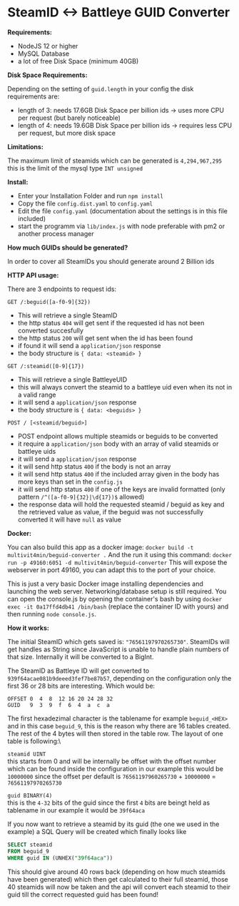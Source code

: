 SteamID <-> Battleye GUID Converter
===

__Requirements:__
* NodeJS 12 or higher
* MySQL Database
* a lot of free Disk Space (minimum 40GB)

__Disk Space Requirements:__

Depending on the setting of `guid.length` in your config the disk requirements are:
* length of 3: needs 17.6GB Disk Space per billion ids -> uses more CPU per request (but barely noticeable)
* length of 4: needs 19.6GB Disk Space per billion ids -> requires less CPU per request, but more disk space

__Limitations:__

The maximum limit of steamids which can be generated is `4,294,967,295` this is the limit of the mysql type `INT unsigned`

__Install:__

* Enter your Installation Folder and run `npm install`
* Copy the file `config.dist.yaml` to `config.yaml`
* Edit the file `config.yaml` (documentation about the settings is in this file included)
* start the programm via `lib/index.js` with node preferable with pm2 or another process manager

__How much GUIDs should be generated?__

In order to cover all SteamIDs you should generate around 2 Billion ids

__HTTP API usage:__

There are 3 endpoints to request ids:

`GET /:beguid([a-f0-9]{32})`
* This will retrieve a single SteamID
* the http status `404` will get sent if the requested id has not been converted succesfully
* the http status `200` will get sent when the id has been found
* if found it will send a `application/json` response
* the body structure is `{ data: <steamid> }`

`GET /:steamid([0-9]{17})`
* This will retrieve a single BattleyeUID
* this will always convert the steamid to a battleye uid even when its not in a valid range
* it will send a `application/json` response
* the body structure is `{ data: <beguids> }`

`POST / [<steamid/beguid>]`
* POST endpoint allows multiple steamids or beguids to be converted
* it require a `application/json` body with an array of valid steamids or battleye uids
* it will send a `application/json` response
* it will send http status `400` if the body is not an array
* it will send http status `400` if the included array given in the body has more keys than set in the `config.js`
* it will send http status `400` if one of the keys are invalid formatted (only pattern `/^([a-f0-9]{32}|\d{17})$` allowed)
* the response data will hold the requested steamid / beguid as key and the retrieved value as value, if the beguid was not successfully converted it will have `null` as value

__Docker:__

You can also build this app as a docker image:
`docker build -t multivit4min/beguid-converter .`
And the run it using this command:
`docker run -p 49160:6051 -d multivit4min/beguid-converter`
This will expose the webserver in port 49160, you can adapt this to the port of your choice.

This is just a very basic Docker image installing dependencies and launching the web server. Networking/database setup is still required.
You can open the console.js by opening the container's bash by using `docker exec -it 0a17ffd4db41 /bin/bash` (replace the container ID with yours) and then running `node console.js`.

__How it works:__

The initial SteamID which gets saved is: `"76561197970265730"`.
SteamIDs will get handles as String since JavaScript is unable to handle plain numbers of that size. Internally it will be converted to a BigInt.

The SteamID as Battleye ID will get converted to `939f64acae081b9deeed3fef7be87b57`, depending on the configuration only the first 36 or 28 bits are interesting.
Which would be: 

```
OFFSET 0  4  8  12 16 20 24 28 32
GUID   9  3  9  f  6  4  a  c  a
```

The first hexadezimal character is the tablename for example `beguid_<HEX>` and in this case `beguid_9`, this is the reason why there are 16 tables created.
The rest of the 4 bytes will then stored in the table row.
The layout of one table is following:\

`steamid UINT`\
this starts from 0 and will be internally be offset with the offset number which can be found inside the configuration in our example this would be `10000000` since the offset per default is `76561197960265730` + `10000000` = `76561197970265730`

`guid BINARY(4)`\
this is the `4-32` bits of the guid since the first `4` bits are beingt held as tablename in our example it would be `39f64aca`

If you now want to retrieve a steamid by its guid (the one we used in the example) a SQL Query will be created which finally looks like

```sql
SELECT steamid
FROM beguid_9
WHERE guid IN (UNHEX("39f64aca"))
```

This should give around 40 rows back (depending on how much steamids have been generated) which then get calculated to their full steamid, those 40 steamids will now be taken and the api will convert each steamid to their guid till the correct requested guid has been found!
